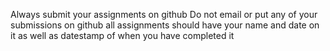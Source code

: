 Always submit your assignments on github
Do not email or put any of your submissions on github
all assignments should have your name and date on it as well as datestamp of when you have completed it